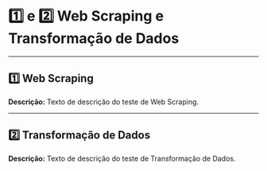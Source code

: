 # **1️⃣ e 2️⃣ Web Scraping e Transformação de Dados**

---

## 1️⃣ Web Scraping

**Descrição:**
Texto de descrição do teste de Web Scraping.

---

## 2️⃣ Transformação de Dados

**Descrição:**
Texto de descrição do teste de Transformação de Dados.
